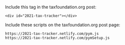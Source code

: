 Include this tag in the taxfoundation.org post:

`<div id="2021-tax-tracker"></div>`

Include these scripts on the taxfoundation.org post page:

    https://2021-tax-tracker.netlify.com/pym.js
    https://2021-tax-tracker.netlify.com/pymSetup.js

